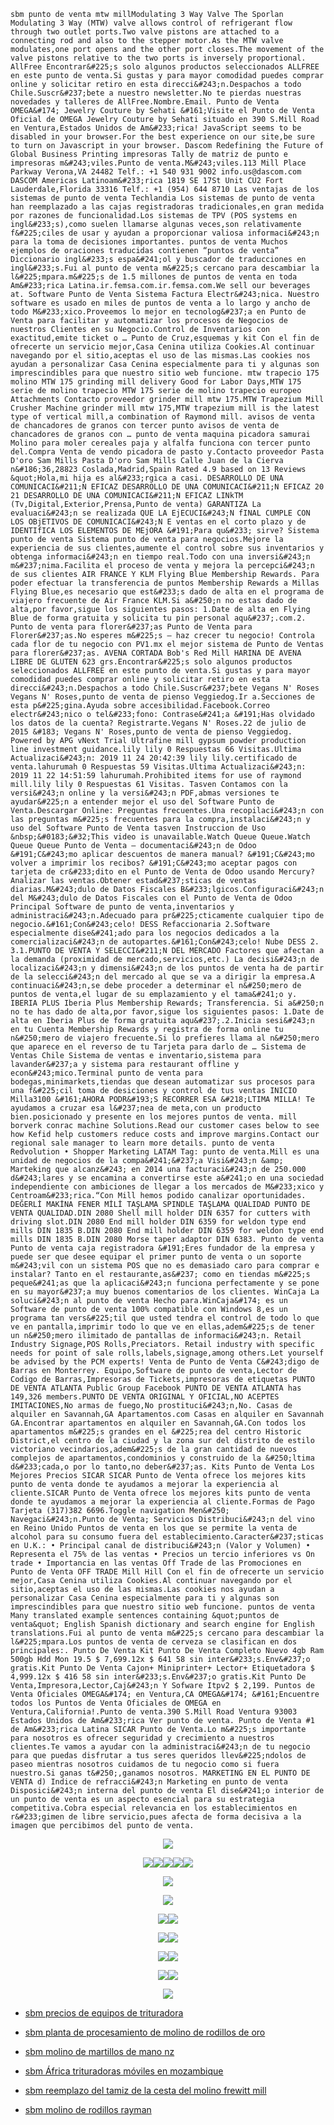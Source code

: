 
```
sbm punto de venta mtw millModulating 3 Way Valve The Sporlan Modulating 3 Way (MTW) valve allows control of refrigerant flow through two outlet ports.Two valve pistons are attached to a connecting rod and also to the stepper motor.As the MTW valve modulates,one port opens and the other port closes.The movement of the valve pistons relative to the two ports is inversely proportional. AllFree Encontrar&#225;s solo algunos productos seleccionados ALLFREE en este punto de venta.Si gustas y para mayor comodidad puedes comprar online y solicitar retiro en esta direcci&#243;n.Despachos a todo Chile.Suscr&#237;bete a nuestro newsletter.No te pierdas nuestras novedades y talleres de AllFree.Nombre.Email. Punto de Venta OMEGA&#174; Jewelry Couture by Sehati &#161;Visite el Punto de Venta Oficial de OMEGA Jewelry Couture by Sehati situado en 390 S.Mill Road en Ventura,Estados Unidos de Am&#233;rica! JavaScript seems to be disabled in your browser.For the best experience on our site,be sure to turn on Javascript in your browser. Dascom Redefining the Future of Global Business Printing impresoras Tally de matriz de punto e impresoras m&#243;viles.Punto de venta.M&#243;viles.113 Mill Place Parkway Verona,VA 24482 Telf.: +1 540 931 9002 info.us@dascom.com DASCOM Americas Latinoam&#233;rica 1819 SE 17St Unit CU2 Fort Lauderdale,Florida 33316 Telf.: +1 (954) 644 8710 Las ventajas de los sistemas de punto de venta Techlandia Los sistemas de punto de venta han reemplazado a las cajas registradoras tradicionales,en gran medida por razones de funcionalidad.Los sistemas de TPV (POS systems en ingl&#233;s),como suelen llamarse algunas veces,son relativamente f&#225;ciles de usar y ayudan a proporcionar valiosa informaci&#243;n para la toma de decisiones importantes. puntos de venta Muchos ejemplos de oraciones traducidas contienen “puntos de venta” Diccionario ingl&#233;s espa&#241;ol y buscador de traducciones en ingl&#233;s.Fui al punto de venta m&#225;s cercano para descambiar la l&#225;mpara.m&#225;s de 1.5 millones de puntos de venta en toda Am&#233;rica Latina.ir.femsa.com.ir.femsa.com.We sell our beverages at. Software Punto de Venta Sistema Factura Electr&#243;nica. Nuestro software es usado en miles de puntos de venta a lo largo y ancho de todo M&#233;xico.Proveemos lo mejor en tecnolog&#237;a en Punto de Venta para facilitar y automatizar los procesos de Negocios de nuestros Clientes en su Negocio.Control de Inventarios con exactitud,emite ticket o … Punto de Cruz,esquemas y kit Con el fin de ofrecerte un servicio mejor,Casa Cenina utiliza Cookies.Al continuar navegando por el sitio,aceptas el uso de las mismas.Las cookies nos ayudan a personalizar Casa Cenina especialmente para ti y algunas son imprescindibles para que nuestro sitio web funcione. mtw trapecio 175 molino MTW 175 grinding mill delivery Good for Labor Days,MTW 175 serie de molino trapecio MTW 175 serie de molino trapecio europeo Attachments Contacto proveedor grinder mill mtw 175.MTW Trapezium Mill Crusher Machine grinder mill mtw 175,MTW trapezium mill is the latest type of vertical mill,a combination of Raymond mill. avisos de venta de chancadores de granos con tercer punto avisos de venta de chancadores de granos con … punto de venta maquina picadora samurai Molino para moler cereales paja y alfalfa funciona con tercer punto del.Compra Venta de vendo picadora de pasto y.Contacto proveedor Pasta D'oro Sam Mills Pasta D'oro Sam Mills Calle Juan de la Cierva n&#186;36,28823 Coslada,Madrid,Spain Rated 4.9 based on 13 Reviews &quot;Hola,mi hija es al&#233;rgica a casi. DESARROLLO DE UNA COMUNICACI&#211;N EFICAZ DESARROLLO DE UNA COMUNICACI&#211;N EFICAZ 20 21 DESARROLLO DE UNA COMUNICACI&#211;N EFICAZ LINkTM (Tv,Digital,Exterior,Prensa,Punto de venta) GARANTIZA La evaluaci&#243;n se realizada QUE LA EjECUCI&#243;N fINAL CUMPLE CON LOS OBjETIVOS DE COMUNICACI&#243;N E ventas en el corto plazo y de IDENTIfICA LOS ELEMENTOS DE MEjORA &#191;Para qu&#233; sirve? Sistema punto de venta Sistema punto de venta para negocios.Mejore la experiencia de sus clientes,aumente el control sobre sus inventarios y obtenga informaci&#243;n en tiempo real.Todo con una inversi&#243;n m&#237;nima.Facilita el proceso de venta y mejora la percepci&#243;n de sus clientes AIR FRANCE Y KLM Flying Blue Membership Rewards. Para poder efectuar la transferencia de puntos Membership Rewards a Millas Flying Blue,es necesario que est&#233;s dado de alta en el programa de viajero frecuente de Air France KLM.Si a&#250;n no estas dado de alta,por favor,sigue los siguientes pasos: 1.Date de alta en Flying Blue de forma gratuita y solicita tu pin personal aqu&#237;.com.2. Punto de venta para florer&#237;as Punto de Venta para Florer&#237;as.No esperes m&#225;s — haz crecer tu negocio! Controla cada flor de tu negocio con PV1.mx el mejor sistema de Punto de Ventas para florer&#237;as. AVENA CORTADA Bob's Red Mill HARINA DE AVENA LIBRE DE GLUTEN 623 grs.Encontrar&#225;s solo algunos productos seleccionados ALLFREE en este punto de venta.Si gustas y para mayor comodidad puedes comprar online y solicitar retiro en esta direcci&#243;n.Despachos a todo Chile.Suscr&#237;bete Vegans N' Roses Vegans N' Roses,punto de venta de pienso Veggiedog.Ir a.Secciones de esta p&#225;gina.Ayuda sobre accesibilidad.Facebook.Correo electr&#243;nico o tel&#233;fono: Contrase&#241;a &#191;Has olvidado los datos de la cuenta? Registrarte.Vegans N' Roses.22 de julio de 2015 &#183; Vegans N' Roses,punto de venta de pienso Veggiedog. Powered by APG vNext Trial Ultrafine mill gypsum powder production line investment guidance.lily lily 0 Respuestas 66 Visitas.Ultima Actualizaci&#243;n: 2019 11 24 20:42:39 lily lily.certificado de venta.lahurumah 0 Respuestas 59 Visitas.Ultima Actualizaci&#243;n: 2019 11 22 14:51:59 lahurumah.Prohibited items for use of raymond mill.lily lily 0 Respuestas 61 Visitas. Tasven Contamos con la versi&#243;n online y la versi&#243;n PDF,abmas versiones te ayudar&#225;n a entender mejor el uso del Software Punto de Venta.Descargar Online: Preguntas frecuentes.Una recopilaci&#243;n con las preguntas m&#225;s frecuentes para la compra,instalaci&#243;n y uso del Software Punto de Venta tasven Instruccion de Uso &nbsp;&#0183;&#32;This video is unavailable.Watch Queue Queue.Watch Queue Queue Punto de Venta — documentaci&#243;n de Odoo &#191;C&#243;mo aplicar descuentos de manera manual? &#191;C&#243;mo volver a imprimir los recibos? &#191;C&#243;mo aceptar pagos con tarjeta de cr&#233;dito en el Punto de Venta de Odoo usando Mercury? Analizar las ventas.Obtener estad&#237;sticas de ventas diarias.M&#243;dulo de Datos Fiscales B&#233;lgicos.Configuraci&#243;n del M&#243;dulo de Datos Fiscales con el Punto de Venta de Odoo Principal Software de punto de venta,inventarios y administraci&#243;n.Adecuado para pr&#225;cticamente cualquier tipo de negocio.&#161;Con&#243;celo! DESS Refaccionaria 2.Software especialmente dise&#241;ado para los negocios dedicados a la comercializaci&#243;n de autopartes.&#161;Con&#243;celo! Nube DESS 2. 3.1.PUNTO DE VENTA Y SELECCI&#211;N DEL MERCADO Factores que afectan a la demanda (proximidad de mercado,servicios,etc.) La decisi&#243;n de localizaci&#243;n y dimensi&#243;n de los puntos de venta ha de partir de la selecci&#243;n del mercado al que se va a dirigir la empresa.A continuaci&#243;n,se debe proceder a determinar el n&#250;mero de puntos de venta,el lugar de su emplazamiento y el tama&#241;o y. IBERIA PLUS Iberia Plus Membership Rewards; Transferencia. Si a&#250;n no te has dado de alta,por favor,sigue los siguientes pasos: 1.Date de alta en Iberia Plus de forma gratuita aqu&#237;.2.Inicia sesi&#243;n en tu Cuenta Membership Rewards y registra de forma online tu n&#250;mero de viajero frecuente.Si lo prefieres llama al n&#250;mero que aparece en el reverso de tu Tarjeta para darlo de … Sistema de Ventas Chile Sistema de ventas e inventario,sistema para lavander&#237;a y sistema para restaurant offline y econ&#243;mico.Terminal punto de venta para bodegas,minimarkets,tiendas que desean automatizar sus procesos para una f&#225;cil toma de desiciones y control de tus ventas INICIO Milla3100 &#161;AHORA PODR&#193;S RECORRER ESA &#218;LTIMA MILLA! Te ayudamos a cruzar esa l&#237;nea de meta,con un producto bien.posicionado y presente en los mejores puntos de venta. mill borverk conrac machine Solutions.Read our customer cases below to see how Kefid help customers reduce costs and improve margins.Contact our regional sale manager to learn more details. punto de venta Redvolution • Shopper Marketing LATAM Tag: punto de venta.Mill es una unidad de negocios de la compa&#241;&#237;a Visi&#243;n &amp; Marteking que alcanz&#243; en 2014 una facturaci&#243;n de 250.000 d&#243;lares y se encamina a convertirse este a&#241;o en una sociedad independiente con ambiciones de llegar a los mercados de M&#233;xico y Centroam&#233;rica.“Con Mill hemos podido canalizar oportunidades. DEĞERLİ MAKİNA FENER MİLİ TAŞLAMA SPINDLE TAŞLAMA QUALIDAD PUNTO DE VENTA QUALIDAD.DIN 2080 Shell mill holder DIN 6357 for cutters with driving slot.DIN 2080 End mill holder DIN 6359 for weldon type end mills DIN 1835 B.DIN 2080 End mill holder DIN 6359 for weldon type end mills DIN 1835 B.DIN 2080 Morse taper adaptor DIN 6383. Punto de venta Punto de venta caja registradora &#191;Eres fundador de la empresa y puede ser que desee equipar el primer punto de venta o un soporte m&#243;vil con un sistema POS que no es demasiado caro para comprar e instalar? Tanto en el restaurante,as&#237; como en tiendas m&#225;s peque&#241;as que la aplicaci&#243;n funciona perfectamente y se pone en su mayor&#237;a muy buenos comentarios de los clientes. WinCaja La soluci&#243;n al punto de venta Hecho para.WinCaja&#174; es un Software de punto de venta 100% compatible con Windows 8,es un programa tan vers&#225;til que usted tendra el control de todo lo que ve en pantalla,imprimir todo lo que ve en ellas,adem&#225;s de tener un n&#250;mero ilimitado de pantallas de informaci&#243;n. Retail Industry Signage,POS Rolls,Preciators. Retail industry with specific needs for point of sale rolls,labels,signage,among others.Let yourself be advised by the PCM experts! Venta de Punto de Venta C&#243;digo de Barras en Monterrey. Equipo,Software de punto de venta,Lector de Codigo de Barras,Impresoras de Tickets,impresoras de etiquetas PUNTO DE VENTA ATLANTA Public Group Facebook PUNTO DE VENTA ATLANTA has 149,326 members.PUNTO DE VENTA ORIGINAL Y OFICIAL,NO ACEPTES IMITACIONES,No armas de fuego,No prostituci&#243;n,No. Casas de alquiler en Savannah,GA Apartamentos.com Casas en alquiler en Savannah GA.Encontrar apartamentos en alquiler en Savannah,GA.Con todos los apartamentos m&#225;s grandes en el &#225;rea del centro Historic District,el centro de la ciudad y la zona sur del distrito de estilo victoriano vecindarios,adem&#225;s de la gran cantidad de nuevos complejos de apartamentos,condominios y construido de la &#250;ltima d&#233;cada,o por lo tanto,no deber&#237;as. Kits Punto de Venta Los Mejores Precios SICAR SICAR Punto de Venta ofrece los mejores kits punto de venta donde te ayudamos a mejorar la experiencia al cliente.SICAR Punto de Venta ofrece los mejores kits punto de venta donde te ayudamos a mejorar la experiencia al cliente.Formas de Pago Tarjeta (317)382 6696.Toggle navigation Men&#250; Navegaci&#243;n.Punto de Venta; Servicios Distribuci&#243;n del vino en Reino Unido Puntos de venta en los que se permite la venta de alcohol para su consumo fuera del establecimiento.Caracter&#237;sticas en U.K.: • Principal canal de distribuci&#243;n (Valor y Volumen) • Representa el 75% de las ventas • Precios un tercio inferiores vs On trade • Importancia en las ventas Off Trade de las Promociones en Punto de Venta OFF TRADE Mill Hill Con el fin de ofrecerte un servicio mejor,Casa Cenina utiliza Cookies.Al continuar navegando por el sitio,aceptas el uso de las mismas.Las cookies nos ayudan a personalizar Casa Cenina especialmente para ti y algunas son imprescindibles para que nuestro sitio web funcione. puntos de venta Many translated example sentences containing &quot;puntos de venta&quot; English Spanish dictionary and search engine for English translations.Fui al punto de venta m&#225;s cercano para descambiar la l&#225;mpara.Los puntos de venta de cerveza se clasifican en dos principales:. Punto De Venta Kit Punto De Venta Completo Nuevo 4gb Ram 500gb Hdd Mon 19.5 $ 7,699.12x $ 641 58 sin inter&#233;s.Env&#237;o gratis.Kit Punto De Venta Cajon+ Miniprinter+ Lector+ Etiquetadora $ 4,999.12x $ 416 58 sin inter&#233;s.Env&#237;o gratis.Kit Punto De Venta,Impresora,Lector,Caj&#243;n Y Sofware Itpv2 $ 2,199. Puntos de Venta Oficiales OMEGA&#174; en Ventura,CA OMEGA&#174; &#161;Encuentre todos los Puntos de Venta Oficiales de OMEGA en Ventura,California!.Punto de venta.390 S.Mill Road Ventura 93003 Estados Unidos de Am&#233;rica Ver punto de venta. Punto de Venta #1 de Am&#233;rica Latina SICAR Punto de Venta.Lo m&#225;s importante para nosotros es ofrecer seguridad y crecimiento a nuestros clientes.Te vamos a ayudar con la administraci&#243;n de tu negocio para que puedas disfrutar a tus seres queridos llev&#225;ndolos de paseo mientras nosotros cuidamos de tu negocio como si fuera nuestro.Si ganas t&#250;,ganamos nosotros. MARKETING EN EL PUNTO DE VENTA d) Indice de refracci&#243;n Marketing en punto de venta Disposici&#243;n interna del punto de venta El dise&#241;o interior de un punto de venta es un aspecto esencial para su estrategia competitiva.Cobra especial relevancia en los establecimientos en r&#233;gimen de libre servicio,pues afecta de forma decisiva a la imagen que percibimos del punto de venta. 
```

<div align="center">

<a href="https://es-crusher.shibang-china.com/github&k=sbm+punto+de+venta+mtw+mill"><img src="https://static.shibang-china.com/es/crusher/logo.jpg"></a>

<a href="https://es-crusher.shibang-china.com/github&k=sbm+punto+de+venta+mtw+mill"><img src="https://static.shibang-china.com/es/crusher/index.jpg"></a><a href="https://es-crusher.shibang-china.com/material.htmlgithub&k=sbm+punto+de+venta+mtw+mill"><img src="https://static.shibang-china.com/es/crusher/material.jpg"></a><a href="https://es-crusher.shibang-china.com/application.htmlgithub&k=sbm+punto+de+venta+mtw+mill"><img src="https://static.shibang-china.com/es/crusher/application.jpg"></a><a href="https://es-crusher.shibang-china.com/aboutus.htmlgithub&k=sbm+punto+de+venta+mtw+mill"><img src="https://static.shibang-china.com/es/crusher/aboutus.jpg"></a><a href="https://es-crusher.shibang-china.com/contact.htmlgithub&k=sbm+punto+de+venta+mtw+mill"><img src="https://static.shibang-china.com/es/crusher/contact.jpg"></a>

<a href="https://es-crusher.shibang-china.com/github&k=sbm+punto+de+venta+mtw+mill"><img src="https://static.shibang-china.com/es/crusher/banner.jpg"></a>

<a href="https://swt.shibang-china.com/github&k=sbm+punto+de+venta+mtw+mill"><img src="https://static.shibang-china.com/es/crusher/text.jpg"></a>

<a href="https://swt.shibang-china.com/github&k=sbm+punto+de+venta+mtw+mill"><img src="https://static.shibang-china.com/es/crusher/chat.jpg"></a><a href="https://es-crusher.shibang-china.com/contact.htmlgithub&k=sbm+punto+de+venta+mtw+mill"><img src="https://static.shibang-china.com/es/crusher/message.jpg"></a>

<a href="https://es-crusher.shibang-china.com/products/pe.htmlgithub&k=sbm+punto+de+venta+mtw+mill"><img src="https://static.shibang-china.com/es/crusher/pe.jpg"></a><a href="https://es-crusher.shibang-china.com/products/pf.htmlgithub&k=sbm+punto+de+venta+mtw+mill"><img src="https://static.shibang-china.com/es/crusher/pf.jpg"></a>

<a href="https://es-crusher.shibang-china.com/products/hpt.htmlgithub&k=sbm+punto+de+venta+mtw+mill"><img src="https://static.shibang-china.com/es/crusher/hpt.jpg"></a><a href="https://es-crusher.shibang-china.com/products/vsi.htmlgithub&k=sbm+punto+de+venta+mtw+mill"><img src="https://static.shibang-china.com/es/crusher/vsi.jpg"></a>

<a href="https://es-crusher.shibang-china.com/products/klv.htmlgithub&k=sbm+punto+de+venta+mtw+mill"><img src="https://static.shibang-china.com/es/crusher/klv.jpg"></a><a href="https://es-crusher.shibang-china.com/products/portable.htmlgithub&k=sbm+punto+de+venta+mtw+mill"><img src="https://static.shibang-china.com/es/crusher/portable.jpg"></a>

<a href="https://swt.shibang-china.com/github&k=sbm+punto+de+venta+mtw+mill"><img src="https://static.shibang-china.com/es/crusher/case.jpg"></a>

</div>


* [sbm precios de equipos de trituradora](sbm%20precios%20de%20equipos%20de%20trituradora.md)

* [sbm planta de procesamiento de molino de rodillos de oro](sbm%20planta%20de%20procesamiento%20de%20molino%20de%20rodillos%20de%20oro.md)

* [sbm molino de martillos de mano nz](sbm%20molino%20de%20martillos%20de%20mano%20nz.md)

* [sbm África trituradoras móviles en mozambique](sbm%20%C3%81frica%20trituradoras%20m%C3%B3viles%20en%20mozambique.md)

* [sbm reemplazo del tamiz de la cesta del molino frewitt mill](sbm%20reemplazo%20del%20tamiz%20de%20la%20cesta%20del%20molino%20frewitt%20mill.md)

* [sbm molino de rodillos rayman](sbm%20molino%20de%20rodillos%20rayman.md)